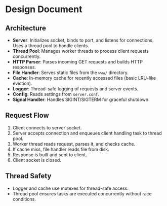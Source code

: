 # Design Document

## Architecture
- **Server**: Initializes socket, binds to port, and listens for connections. Uses a thread pool to handle clients.
- **Thread Pool**: Manages worker threads to process client requests concurrently.
- **HTTP Parser**: Parses incoming GET requests and builds HTTP responses.
- **File Handler**: Serves static files from the `www/` directory.
- **Cache**: In-memory cache for recently accessed files (basic LRU-like eviction).
- **Logger**: Thread-safe logging of requests and server events.
- **Config**: Reads settings from `server.conf`.
- **Signal Handler**: Handles SIGINT/SIGTERM for graceful shutdown.

## Request Flow
1. Client connects to server socket.
2. Server accepts connection and enqueues client handling task to thread pool.
3. Worker thread reads request, parses it, and checks cache.
4. If cache miss, file handler reads file from disk.
5. Response is built and sent to client.
6. Client socket is closed.

## Thread Safety
- Logger and cache use mutexes for thread-safe access.
- Thread pool ensures tasks are executed concurrently without race conditions.